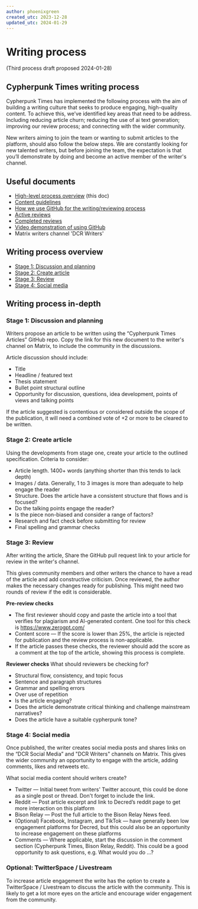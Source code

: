```yaml
---
author: phoenixgreen
created_utc: 2023-12-28
updated_utc: 2024-01-29
---
```


# Writing process

(Third process draft proposed 2024-01-28)


## Cypherpunk Times writing process

Cypherpunk Times has implemented the following process with the aim of building a writing culture that seeks to produce engaging, high-quality content. To achieve this, we’ve identified key areas that need to be address. Including reducing article churn; reducing the use of ai text generation; improving our review process; and connecting with the wider community.

New writers aiming to join the team or wanting to submit articles to the platform, should also follow the below steps. We are constantly looking for new talented writers, but before joining the team, the expectation is that you’ll demonstrate by doing and become an active member of the writer's channel.


## Useful documents

* [High-level process overview](https://github.com/PhoenixGreen/Cypherpunk-Times/blob/main/docs/process.md) (this doc)
* [Content guidelines](https://github.com/PhoenixGreen/Cypherpunk-Times/blob/main/docs/article-guide.md)
* [How we use GitHub for the writing/reviewing process](https://github.com/PhoenixGreen/Cypherpunk-Times/blob/main/docs/github.md)
* [Active reviews](https://github.com/PhoenixGreen/Cypherpunktimes-articles/pulls)
* [Completed reviews](https://github.com/PhoenixGreen/Cypherpunktimes-articles/pulls?q=is%3Apr+is%3Aclosed)
* [Video demonstration of using GitHub](https://youtu.be/AdrjFYXWpWw)
* Matrix writers channel 'DCR Writers'


## Writing process overview

- [Stage 1: Discussion and planning](#stage-1-discussion-and-planning)
- [Stage 2: Create article](#stage-2-create-article)
- [Stage 3: Review](#stage-3-review)
- [Stage 4: Social media](#stage-4-social-media)


## Writing process in-depth


### Stage 1: Discussion and planning

Writers propose an article to be written using the “Cypherpunk Times Articles” GitHub repo. Copy the link for this new document to the writer's channel on Matrix, to include the community in the discussions.

Article discussion should include:

* Title
* Headline / featured text
* Thesis statement
* Bullet point structural outline
* Opportunity for discussion, questions, idea development, points of views and talking points

If the article suggested is contentious or considered outside the scope of the publication, it will need a combined vote of +2 or more to be cleared to be written.


### Stage 2: Create article

Using the developments from stage one, create your article to the outlined specification. Criteria to consider:

* Article length. 1400+ words (anything shorter than this tends to lack depth)
* Images / data. Generally, 1 to 3 images is more than adequate to help engage the reader
* Structure. Does the article have a consistent structure that flows and is focused?
* Do the talking points engage the reader?
* Is the piece non-biased and consider a range of factors?
* Research and fact check before submitting for review
* Final spelling and grammar checks


### Stage 3: Review

After writing the article, Share the GitHub pull request link to your article for review in the writer's channel.

This gives community members and other writers the chance to have a read of the article and add constructive criticism. Once reviewed, the author makes the necessary changes ready for publishing. This might need two rounds of review if the edit is considerable.

**Pre-review checks**
* The first reviewer should copy and paste the article into a tool that verifies for plagiarism and AI-generated content. One tool for this check is https://www.zerogpt.com/
* Content score — If the score is lower than 25%, the article is rejected for publication and the review process is non-applicable.
* If the article passes these checks, the reviewer should add the score as a comment at the top of the article, showing this process is complete.

**Reviewer checks**
What should reviewers be checking for?

* Structural flow, consistency, and topic focus
* Sentence and paragraph structures
* Grammar and spelling errors
* Over use of repetition
* Is the article engaging?
* Does the article demonstrate critical thinking and challenge mainstream narratives?
* Does the article have a suitable cypherpunk tone?


### Stage 4: Social media

Once published, the writer creates social media posts and shares links on the “DCR Social Media” and "DCR Writers" channels on Matrix. This gives the wider community an opportunity to engage with the article, adding comments, likes and retweets etc.

What social media content should writers create?

* Twitter — Initial tweet from writers' Twitter account, this could be done as a single post or thread. Don't forget to include the link.
* Reddit — Post article excerpt and link to Decred’s reddit page to get more interaction on this platform
* Bison Relay — Post the full article to the Bison Relay News feed.
* (Optional) Facebook, Instagram, and TikTok — have generally been low engagement platforms for Decred, but this could also be an opportunity to increase engagement on these platforms
* Comments — Where applicable, start the discussion in the comment section (Cypherpunk Times, Bison Relay, Reddit). This could be a good opportunity to ask questions, e.g. What would you do …?

### Optional: TwitterSpace / Livestream

To increase article engagement the write has the option to create a TwitterSpace / Livestream to discuss the article with the community. This is likely to get a lot more eyes on the article and encourage wider engagement from the community.
